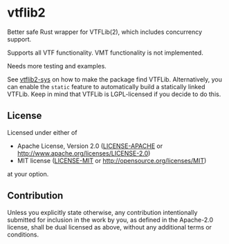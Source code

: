 # vtflib2

Better safe Rust wrapper for VTFLib(2), which includes concurrency support.

Supports all VTF functionality. VMT functionality is not implemented.

Needs more testing and examples.

See [vtflib2-sys](https://github.com/lasa01/vtflib2-sys) on how to make the package find VTFLib.
Alternatively, you can enable the `static` feature to automatically build a statically linked VTFLib.
Keep in mind that VTFLib is LGPL-licensed if you decide to do this.

## License

Licensed under either of

 * Apache License, Version 2.0
   ([LICENSE-APACHE](LICENSE-APACHE) or http://www.apache.org/licenses/LICENSE-2.0)
 * MIT license
   ([LICENSE-MIT](LICENSE-MIT) or http://opensource.org/licenses/MIT)

at your option.

## Contribution

Unless you explicitly state otherwise, any contribution intentionally submitted
for inclusion in the work by you, as defined in the Apache-2.0 license, shall be
dual licensed as above, without any additional terms or conditions.
